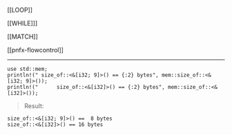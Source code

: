 [[LOOP]]

[[WHILE]]]

[[MATCH]]

[[pnfx-flowcontrol]]

---

```
use std::mem;
println!(" size_of::<&[i32; 9]>() == {:2} bytes", mem::size_of::<&[i32; 9]>());
println!("      size_of::<&[i32]>() == {:2} bytes", mem::size_of::<&[i32]>());
```
> Result:
```
size_of::<&[i32; 9]>() ==  8 bytes
size_of::<&[i32]>() == 16 bytes
```